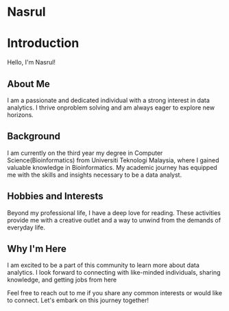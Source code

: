 # Nasrul

# Introduction

Hello, I'm Nasrul!

## About Me

I am a passionate and dedicated individual with a strong interest in data analytics. I thrive onproblem solving and am always eager to explore new horizons.

## Background

I am currently on the third year my degree in Computer Science(Bioinformatics) from Universiti Teknologi Malaysia, where I gained valuable knowledge in Bioinformatics. My academic journey has equipped me with the skills and insights necessary to be a data analyst.


## Hobbies and Interests

Beyond my professional life, I have a deep love for reading. These activities provide me with a creative outlet and a way to unwind from the demands of everyday life.

## Why I'm Here

I am excited to be a part of this community to learn more about data analytics. I look forward to connecting with like-minded individuals, sharing knowledge, and getting jobs from here

Feel free to reach out to me if you share any common interests or would like to connect. Let's embark on this journey together!


